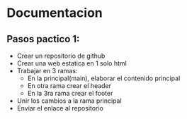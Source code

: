 # Documentacion

## Pasos pactico 1: 
- Crear un repositorio de github
- Crear una web estatica en 1 solo html
- Trabajar en 3 ramas: 
    - En la principal(main), elaborar el contenido principal
    - En otra rama crear el header
    - En la 3ra rama crear el footer
- Unir los cambios a la rama principal
- Enviar el enlace al repositorio
